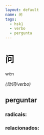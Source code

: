 ```yaml
--- 
layout: default
name: 问 
tags: 
  - hsk1
  - verbo
  - pergunta
--- 
```

# 问 
wèn  
 
*(动词/verbo)*  
## perguntar 
### radicais: 
### relacionados: 
